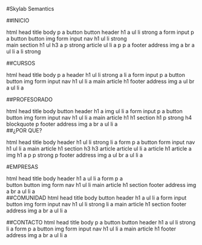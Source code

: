 #Skylab Semantics

##INICIO

html
    head
        title
    body
        p
        a
        button
    button
    header
        h1
            a
        ul
            li
                strong
                    a
        form
            input
        p  
            a
        button
        button
            img
    form
        input
    nav 
        h1
        ul
            li
                strong                
    main
        section
            h1
            ul
            h3
                a
            p
                strong
            article
                ul
                    li
                        a
                        p
            p
                a
    footer
        address
            img
            a
            br
            a
        ul
            li
                a
            li
                strong
            
##CURSOS

html
    head
        title
    body
        p
        a
        header
            h1
            ul
                li
                    strong
                        a
                li
                    a
            form
                input
            p
            a
            button
            button
                img
        form
            input
        nav
            h1 
            ul
                li
                    a
    main
        article
            h1
    footer
        address
            img
                a
            ul
            br
            a
        ul
            li
                a

##PROFESORADO

html
    head
        title
    body
        button
        header
            h1
                a
                    img
            ul
                li
                    a
            form
                input
            p
            a
            button 
            button
                img
        form
            input
        nav
            h1
            ul
                li
                    a
        main 
            article
                h1
                h1
                section
                    h1
                    p
                        strong
                    h4
                    blockquote
                        p
        footer
            address
                img
                a
                br
                a
            ul
                li
                    a   
##¿POR QUE?

html
    head
        title
    body
        header
            h1
            ul
                li
                    strong
                li
                    a
            form
            p
                a
            button
        form
            input
        nav
            h1
        ul
            li
                a
        main
            article
                h1
        section
            h3
        h3
        article
        article
            ul
                li
                    a
        article
            h1
        article
            a
                img
            h1
                a
            p
        p
            strong
        p
        footer
            address
                img
                a
            ul
            br
            a
        ul
            li
                a

#EMPRESAS

html
    head
        title
    body
        header
            h1
                a
            ul
                li
                    a
            form
                p
                    a   
            button
            button
                img
        form
        nav
            h1
            ul
                li
        main
            article
                h1
                section
        footer
            address
                img
                a
                br
                a
            ul
                li
                    a   
##COMUNIDAD
html
    head
        title
    body
        button
    header
        h1
            a
        ul
            li
                a
        form
            input
        button
            img
    form
        input
    nav
        h1
        ul
            li
                strong
            li
                a
    main
        article
            h1
            section
        footer
            address
                img
                a
                br
                a
            ul
                li
                    a
                
##CONTACTO
html
    head
        title
    body
        p
        a
        button
        button
        header
            h1
                a
        ul
            li
                strong
            li
                a
        form
            p
                a
        button
            img
        form
            input
        nav
            h1
            ul
                li
                    a
        main
            article
                h1
        footer
            address
                img
                a
                br 
                a
            ul
                li
                    a
            

        


        
